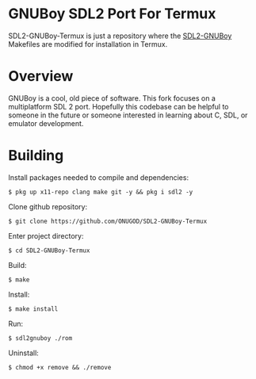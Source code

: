 # GNUBoy SDL2 Port For Termux

SDL2-GNUBoy-Termux is just a repository where the [SDL2-GNUBoy](https://github.com/AlexOberhofer/SDL2-GNUBoy) Makefiles are modified for installation in Termux.

# Overview

GNUBoy is a cool, old piece of software. This fork focuses on a multiplatform SDL 2 port. Hopefully this codebase can be helpful to someone in the future or someone interested in learning about C, SDL, or emulator development.

# Building

Install packages needed to compile and dependencies:

```
$ pkg up x11-repo clang make git -y && pkg i sdl2 -y
```
Clone github repository:

```
$ git clone https://github.com/ONUGOD/SDL2-GNUBoy-Termux
```
Enter project directory:

```
$ cd SDL2-GNUBoy-Termux
```
Build:

```
$ make
```
Install:

```
$ make install
```
Run:

```
$ sdl2gnuboy ./rom
```
Uninstall:

```
$ chmod +x remove && ./remove
```


